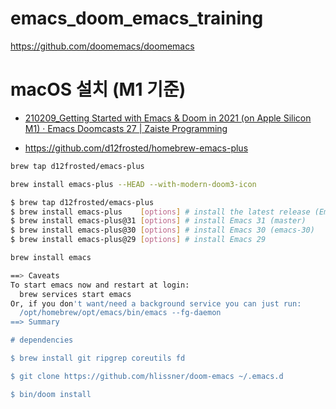 # emacs_doom_emacs_training
https://github.com/doomemacs/doomemacs


# macOS 설치 (M1 기준)
- [210209_Getting Started with Emacs & Doom in 2021 (on Apple Silicon M1) · Emacs Doomcasts 27 | Zaiste Programming](https://youtu.be/eyYxuIGF8-g?si=PUupaRbMohU7UF3X)

- https://github.com/d12frosted/homebrew-emacs-plus

```bash
brew tap d12frosted/emacs-plus

brew install emacs-plus --HEAD --with-modern-doom3-icon
```

```bash
$ brew tap d12frosted/emacs-plus
$ brew install emacs-plus    [options] # install the latest release (Emacs 30)
$ brew install emacs-plus@31 [options] # install Emacs 31 (master)
$ brew install emacs-plus@30 [options] # install Emacs 30 (emacs-30)
$ brew install emacs-plus@29 [options] # install Emacs 29
```


```bash
brew install emacs

==> Caveats
To start emacs now and restart at login:
  brew services start emacs
Or, if you don't want/need a background service you can just run:
  /opt/homebrew/opt/emacs/bin/emacs --fg-daemon
==> Summary

# dependencies

$ brew install git ripgrep coreutils fd

$ git clone https://github.com/hlissner/doom-emacs ~/.emacs.d

$ bin/doom install


```
